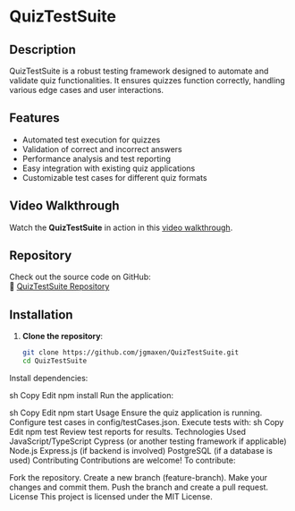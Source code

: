 # QuizTestSuite

## Description

QuizTestSuite is a robust testing framework designed to automate and validate quiz functionalities. It ensures quizzes function correctly, handling various edge cases and user interactions.

## Features

- Automated test execution for quizzes
- Validation of correct and incorrect answers
- Performance analysis and test reporting
- Easy integration with existing quiz applications
- Customizable test cases for different quiz formats

## Video Walkthrough

Watch the **QuizTestSuite** in action in this [video walkthrough](https://drive.google.com/file/d/13LGm9uuuaIfWr9npaV09r-UHb_YfC5Ai/view).

## Repository

Check out the source code on GitHub:  
🔗 [QuizTestSuite Repository](https://github.com/jgmaxen/QuizTestSuite)

## Installation

1. **Clone the repository**:
   ```sh
   git clone https://github.com/jgmaxen/QuizTestSuite.git
   cd QuizTestSuite
Install dependencies:

sh
Copy
Edit
npm install
Run the application:

sh
Copy
Edit
npm start
Usage
Ensure the quiz application is running.
Configure test cases in config/testCases.json.
Execute tests with:
sh
Copy
Edit
npm test
Review test reports for results.
Technologies Used
JavaScript/TypeScript
Cypress (or another testing framework if applicable)
Node.js
Express.js (if backend is involved)
PostgreSQL (if a database is used)
Contributing
Contributions are welcome! To contribute:

Fork the repository.
Create a new branch (feature-branch).
Make your changes and commit them.
Push the branch and create a pull request.
License
This project is licensed under the MIT License.

